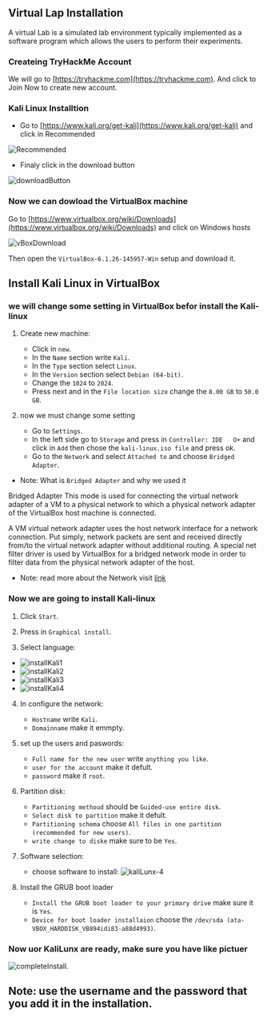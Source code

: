 ## Virtual Lap Installation

A virtual Lab is a simulated lab environment typically implemented as a software program which allows the users to perform their experiments.

### Createing TryHackMe Account

We will go to [https://tryhackme.com](https://tryhackme.com). And click to Join Now to create new account.

### Kali Linux Installtion
- Go to [https://www.kali.org/get-kali](https://www.kali.org/get-kali) and click in Recommended

![Recommended](./img/kaliLunx-2.png)

- Finaly click in the download button

![downloadButton](./img/kaliLunx-3.png)

### Now we can dowload the VirtualBox machine

Go to [https://www.virtualbox.org/wiki/Downloads](https://www.virtualbox.org/wiki/Downloads) and click on Windows hosts

![vBoxDownload](./img/VMBox-download.png)

Then open the  `VirtualBox-6.1.26-145957-Win` setup and download it.

## Install Kali Linux in VirtualBox

### we will change some setting in VirtualBox befor install the Kali-linux

1. Create new machine:

    - Click in `new`.
    - In the `Name` section write `Kali`.
    - In the `Type` section select `Linux`.
    - In the `Version` section select `Debian (64-bit)`.
    - Change the `1024` to `2024`.
    - Press next and in the `File location size` change the `8.00 GB` to `50.0 GB`.

2. now we must change some setting

    - Go to `Settings`.
    - In the left side go to `Storage` and press in `Controller: IDE   O+` and click in `Add` then chose the `kali-linux.iso file`  and press ok.
    - Go to the `Network` and select `Attached to` and choose `Bridged Adapter`.

- Note: What is `Bridged Adapter` and why we used it 

Bridged Adapter This mode is used for connecting the virtual network adapter of a VM to a physical network to which a physical network adapter of the VirtualBox host machine is connected.

A VM virtual network adapter uses the host network interface for a network connection. Put simply, network packets are sent and received directly from/to the virtual network adapter without additional routing. A special net filter driver is used by VirtualBox for a bridged network mode in order to filter data from the physical network adapter of the host.

* Note: read more about the Network visit [link](https://www.nakivo.com/blog/virtualbox-network-setting-guide)

### Now we are going to install Kali-linux
1.  Click `Start`.
2. Press in `Graphical install`.

3. Select language:

- ![installKali1](./img/install-kali-1.png)
- ![installKali2](./img/install-kali-2.png)
- ![installKali3](./img/install-kali-3.png)
- ![installKali4](./img/install-kali-4.png)

4. In configure the network:
    - `Hostname` write `Kali`.
    - `Domainname` make it emmpty.

5. set up the users and paswords:
    - `Full name for the new user` write `anything you like`.
    - `user for the account` make it defult.
    - `password` make it `root`.

6. Partition disk:
    - `Partitioning methoud` should be `Guided-use entire disk`.
    - `Select disk to partition` make it defult.
    - `Partitioning schema` choose `All files in one partition (recommended for new users)`.
    - `write change to diske` make sure to be  `Yes`.

7. Software selection:
    - choose software to install:
![kaliLunx-4](./img/kaliLunx-4.png)

8. Install the GRUB boot loader
    - `Install the GRUB boot loader to your primary drive` make sure it is `Yes`.
    - `Device for boot loader installaion` choose the `/dev/sda (ata-VBOX_HARDDISK_VB894idi83-a88d4993)`.

### Now uor KaliLunx are ready, make sure you have like pictuer
![completeInstall](./img/completeInstallion.png).

## Note: use the username and the password that you add it in the installation.